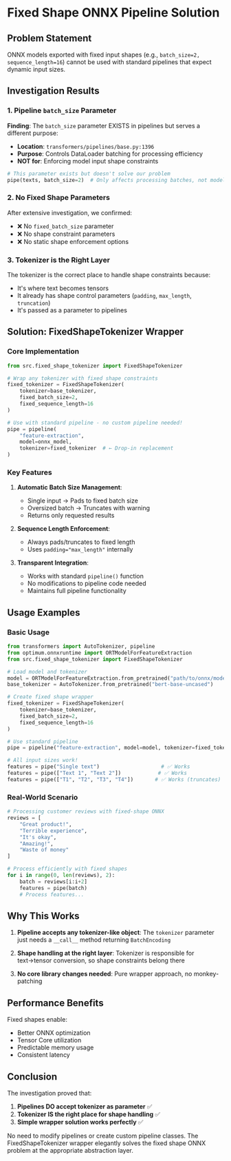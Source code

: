 # Fixed Shape ONNX Pipeline Solution

## Problem Statement

ONNX models exported with fixed input shapes (e.g., `batch_size=2, sequence_length=16`) cannot be used with standard pipelines that expect dynamic input sizes.

## Investigation Results

### 1. Pipeline `batch_size` Parameter

**Finding**: The `batch_size` parameter EXISTS in pipelines but serves a different purpose:
- **Location**: `transformers/pipelines/base.py:1396`
- **Purpose**: Controls DataLoader batching for processing efficiency
- **NOT for**: Enforcing model input shape constraints

```python
# This parameter exists but doesn't solve our problem
pipe(texts, batch_size=2)  # Only affects processing batches, not model constraints
```

### 2. No Fixed Shape Parameters

After extensive investigation, we confirmed:
- ❌ No `fixed_batch_size` parameter
- ❌ No shape constraint parameters
- ❌ No static shape enforcement options

### 3. Tokenizer is the Right Layer

The tokenizer is the correct place to handle shape constraints because:
- It's where text becomes tensors
- It already has shape control parameters (`padding`, `max_length`, `truncation`)
- It's passed as a parameter to pipelines

## Solution: FixedShapeTokenizer Wrapper

### Core Implementation

```python
from src.fixed_shape_tokenizer import FixedShapeTokenizer

# Wrap any tokenizer with fixed shape constraints
fixed_tokenizer = FixedShapeTokenizer(
    tokenizer=base_tokenizer,
    fixed_batch_size=2,
    fixed_sequence_length=16
)

# Use with standard pipeline - no custom pipeline needed!
pipe = pipeline(
    "feature-extraction",
    model=onnx_model,
    tokenizer=fixed_tokenizer  # ← Drop-in replacement
)
```

### Key Features

1. **Automatic Batch Size Management**:
   - Single input → Pads to fixed batch size
   - Oversized batch → Truncates with warning
   - Returns only requested results

2. **Sequence Length Enforcement**:
   - Always pads/truncates to fixed length
   - Uses `padding="max_length"` internally

3. **Transparent Integration**:
   - Works with standard `pipeline()` function
   - No modifications to pipeline code needed
   - Maintains full pipeline functionality

## Usage Examples

### Basic Usage

```python
from transformers import AutoTokenizer, pipeline
from optimum.onnxruntime import ORTModelForFeatureExtraction
from src.fixed_shape_tokenizer import FixedShapeTokenizer

# Load model and tokenizer
model = ORTModelForFeatureExtraction.from_pretrained("path/to/onnx/model")
base_tokenizer = AutoTokenizer.from_pretrained("bert-base-uncased")

# Create fixed shape wrapper
fixed_tokenizer = FixedShapeTokenizer(
    tokenizer=base_tokenizer,
    fixed_batch_size=2,
    fixed_sequence_length=16
)

# Use standard pipeline
pipe = pipeline("feature-extraction", model=model, tokenizer=fixed_tokenizer)

# All input sizes work!
features = pipe("Single text")                    # ✅ Works
features = pipe(["Text 1", "Text 2"])            # ✅ Works
features = pipe(["T1", "T2", "T3", "T4"])       # ✅ Works (truncates)
```

### Real-World Scenario

```python
# Processing customer reviews with fixed-shape ONNX
reviews = [
    "Great product!",
    "Terrible experience",
    "It's okay",
    "Amazing!",
    "Waste of money"
]

# Process efficiently with fixed shapes
for i in range(0, len(reviews), 2):
    batch = reviews[i:i+2]
    features = pipe(batch)
    # Process features...
```

## Why This Works

1. **Pipeline accepts any tokenizer-like object**: The `tokenizer` parameter just needs a `__call__` method returning `BatchEncoding`

2. **Shape handling at the right layer**: Tokenizer is responsible for text→tensor conversion, so shape constraints belong there

3. **No core library changes needed**: Pure wrapper approach, no monkey-patching

## Performance Benefits

Fixed shapes enable:
- Better ONNX optimization
- Tensor Core utilization
- Predictable memory usage
- Consistent latency

## Conclusion

The investigation proved that:
1. **Pipelines DO accept tokenizer as parameter** ✅
2. **Tokenizer IS the right place for shape handling** ✅
3. **Simple wrapper solution works perfectly** ✅

No need to modify pipelines or create custom pipeline classes. The FixedShapeTokenizer wrapper elegantly solves the fixed shape ONNX problem at the appropriate abstraction layer.